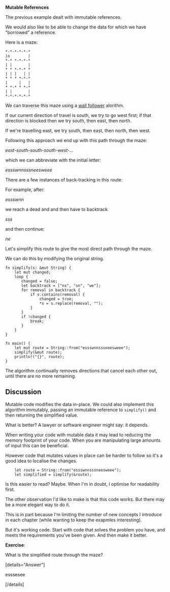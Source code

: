 **Mutable References**

The previous example dealt with immutable references.

We would also like to be able to change the data for which we have "borrowed" a reference.

Here is a maze:

```
*-*-*-*-*-*
|o        |
*-* *-*-*-*
| |       |
* * *-*-* *
| | |   | |
* * * *-*-*
|     |   |
* *-* * *-*
| |       |
*-*-*-*-*-*
```

We can traverse this maze using a [wall follower](https://en.wikipedia.org/wiki/Maze-solving_algorithm#Wall_follower) alorithm.

If our current direction of travel is south, we try to go west first; if that direction is blocked then we try south, then east, then north. 

If we're travelling east, we try south, then east, then north, then west. 

Following this approach we end up with this path through the maze:

*east-south-south-south-west-...*

which we can abbreviate with the initial letter:

*essswnnsssneesweee*

There are a few instances of back-tracking in this route:

For example, after:

*essswnn* 

we reach a dead and and then have to backtrack

*sss*

and then continue:

*ne*

Let's simplify this route to give the most direct path through the maze.

We can do this by modifying the original string.

```
fn simplify(s: &mut String) {
    let mut changed;
    loop {
       changed = false;
       let backtrack = ["ns", "sn", "we"];
       for removal in backtrack {
           if s.contains(removal) {
               changed = true;
               *s = s.replace(removal, "");
           }
       }
       if !changed {
           break;
       }
    }
}

fn main() {
    let mut route = String::from("essswnnsssneesweee");
    simplify(&mut route);
    println!("{}", route);
}
```

The algorithm continually removes directions that cancel each other out, until there are no more remaining.

## Discussion

Mutable code modifies the data in-place. We could also implement this algorithm immutably, passing an immutable reference to `simplify()` and then returning the simplified value.

What is better? A lawyer or software engineer might say: it depends.

When writing your code with mutable data it may lead to reducing the memory footprint of your code. When you are manipulating large amounts of input this can be beneficial.

However code that mutates values in place can be harder to follow so it's a good idea to localise the changes. 

```
    let route = String::from("essswnnsssneesweee");
    let simplified = simplify(&route);
```

Is this easier to read? Maybe. When I'm in doubt, I optimise for readability first.

The other observation I'd like to make is that this code works. But there may be a more elegant way to do it.

This is in part because I'm limiting the number of new concepts I introduce in each chapter (while wanting to keep the exapmles interesting). 

But it's working code. Start with code that solves the problem you have, and meets the requirements you've been given. And then make it better.

**Exercise**:

What is the simplified route through the maze? 

[details="Answer"]

esssesee

[/details]




